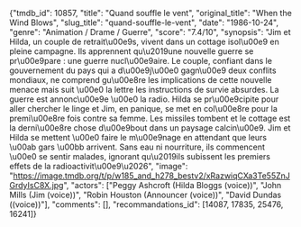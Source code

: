 {"tmdb_id": 10857, "title": "Quand souffle le vent", "original_title": "When the Wind Blows", "slug_title": "quand-souffle-le-vent", "date": "1986-10-24", "genre": "Animation / Drame / Guerre", "score": "7.4/10", "synopsis": "Jim et Hilda, un couple de retrait\u00e9s, vivent dans un cottage isol\u00e9 en pleine campagne. Ils apprennent qu\u2019une nouvelle guerre se pr\u00e9pare : une guerre nucl\u00e9aire. Le couple, confiant dans le gouvernement du pays qui a d\u00e9j\u00e0 gagn\u00e9 deux conflits mondiaux, ne comprend gu\u00e8re les implications de cette nouvelle menace mais suit \u00e0 la lettre les instructions de survie absurdes. La guerre est annonc\u00e9e \u00e0 la radio. Hilda se pr\u00e9cipite pour aller chercher le linge et Jim, en panique, se met en col\u00e8re pour la premi\u00e8re fois contre sa femme. Les missiles tombent et le cottage est la derni\u00e8re chose d\u00e9bout dans un paysage calcin\u00e9. Jim et Hilda se mettent \u00e0 faire le m\u00e9nage en attendant que leurs \u00ab gars \u00bb arrivent. Sans eau ni nourriture, ils commencent \u00e0 se sentir malades, ignorant qu\u2019ils subissent les premiers effets de la radioactivit\u00e9\u2026", "image": "https://image.tmdb.org/t/p/w185_and_h278_bestv2/xRazwiqCXa3Te55ZnJGrdyIsC8X.jpg", "actors": ["Peggy Ashcroft (Hilda Bloggs (voice))", "John Mills (Jim (voice))", "Robin Houston (Announcer (voice))", "David Dundas ((voice))"], "comments": [], "recommandations_id": [14087, 17835, 25476, 16241]}